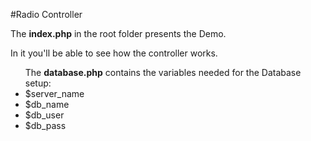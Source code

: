 #Radio Controller
<p>The <strong>index.php</strong> in the root folder presents the Demo.</p>
<p>In it you'll be able to see how the controller works.</p>
<p></p>
<p>
	<ul>The <strong>database.php</strong> contains the variables needed for the Database setup:
		<li>$server_name</li>
		<li>$db_name</li>
		<li>$db_user</li>
		<li>$db_pass</li>
	</ul>
</p>
<p></p>
